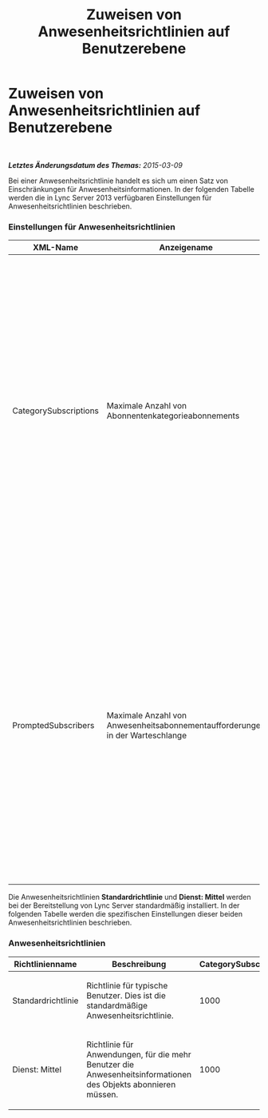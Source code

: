 ﻿---
title: Zuweisen von Anwesenheitsrichtlinien auf Benutzerebene
TOCTitle: Zuweisen von Anwesenheitsrichtlinien auf Benutzerebene
ms:assetid: fd1097b7-248d-4b78-8c43-456b03257c18
ms:mtpsurl: https://technet.microsoft.com/de-de/library/Gg182614(v=OCS.15)
ms:contentKeyID: 49296003
ms.date: 05/19/2016
mtps_version: v=OCS.15
ms.translationtype: HT
---

# Zuweisen von Anwesenheitsrichtlinien auf Benutzerebene

 

_**Letztes Änderungsdatum des Themas:** 2015-03-09_

Bei einer Anwesenheitsrichtlinie handelt es sich um einen Satz von Einschränkungen für Anwesenheitsinformationen. In der folgenden Tabelle werden die in Lync Server 2013 verfügbaren Einstellungen für Anwesenheitsrichtlinien beschrieben.

### Einstellungen für Anwesenheitsrichtlinien

<table>
<colgroup>
<col style="width: 20%" />
<col style="width: 20%" />
<col style="width: 20%" />
<col style="width: 20%" />
<col style="width: 20%" />
</colgroup>
<thead>
<tr class="header">
<th>XML-Name</th>
<th>Anzeigename</th>
<th>Beschreibung</th>
<th>Typ</th>
<th>Wert</th>
</tr>
</thead>
<tbody>
<tr class="odd">
<td><p>CategorySubscriptions</p></td>
<td><p>Maximale Anzahl von Abonnentenkategorieabonnements</p></td>
<td><p>Beschränkt die Anzahl an zulässigen Abonnentenkategorieabonnements. Wenn Communicator beispielsweise die Anwesenheitsinformationen eines Benutzers abonniert, umfasst dies je ein Abonnement der einzelnen Kategorien &quot;Visitenkarte&quot;, &quot;Kalenderdaten&quot;, &quot;Notizen&quot;, &quot;Dienste&quot; und &quot;Status&quot;.</p>
<p>Wenn für diese Einstellung der Wert 0 festgelegt wird, bedeutet dies, dass das Benutzer- oder Kontaktobjekt nicht von anderen Teilnehmern abonniert werden kann.</p>
<div>

> [!NOTE]
> Bei Festlegung auf einen hohen Wert kann sich diese Einstellung deutlich auf die Leistung auswirken, und der durchschnittliche Benutzer verfügt über eine große Anzahl an Benutzern, die seine Anwesenheitsinformationen abonniert haben.


</div></td>
<td><p>Ganze Zahl</p></td>
<td><p>0-3000</p></td>
</tr>
<tr class="even">
<td><p>PromptedSubscribers</p></td>
<td><p>Maximale Anzahl von Anwesenheitsabonnementaufforderungen in der Warteschlange</p></td>
<td><p>Beschränkt die Anzahl von Einträgen in der Tabelle mit Abonnentenaufforderungen. Über diese Einstellung wird die maximale Anzahl von Aufforderungen festgelegt, die für einen Benutzer in der Warteschlange platziert werden können. Wenn Benutzer A beispielsweise die Anwesenheitsinformationen von Benutzer B abonniert, wird Benutzer B darüber informiert, und in der Tabelle mit Abonnentenaufforderungen von Benutzer B wird eine Bestätigungsaufforderung erstellt. Nachdem Benutzer B das Abonnement bestätigt, wird die Bestätigungsaufforderung aus der Tabelle mit Abonnentenaufforderungen von Benutzer B entfernt.</p>
<p>Wenn für diese Einstellung der Wert 0 festgelegt wird, bedeutet dies, dass der Benutzer nicht zur Bestätigung aufgefordert wird, wenn ein Benutzer seine Anwesenheitsinformationen abonniert.</p></td>
<td><p>Ganze Zahl oder Token</p></td>
<td><p>0-500</p></td>
</tr>
</tbody>
</table>


Die Anwesenheitsrichtlinien **Standardrichtlinie** und **Dienst: Mittel** werden bei der Bereitstellung von Lync Server standardmäßig installiert. In der folgenden Tabelle werden die spezifischen Einstellungen dieser beiden Anwesenheitsrichtlinien beschrieben.

### Anwesenheitsrichtlinien

<table>
<colgroup>
<col style="width: 25%" />
<col style="width: 25%" />
<col style="width: 25%" />
<col style="width: 25%" />
</colgroup>
<thead>
<tr class="header">
<th>Richtlinienname</th>
<th>Beschreibung</th>
<th>CategorySubscriptions</th>
<th>PromptedSubscribers</th>
</tr>
</thead>
<tbody>
<tr class="odd">
<td><p>Standardrichtlinie</p></td>
<td><p>Richtlinie für typische Benutzer. Dies ist die standardmäßige Anwesenheitsrichtlinie.</p></td>
<td><p>1000</p></td>
<td><p>200</p></td>
</tr>
<tr class="even">
<td><p>Dienst: Mittel</p></td>
<td><p>Richtlinie für Anwendungen, für die mehr Benutzer die Anwesenheitsinformationen des Objekts abonnieren müssen.</p></td>
<td><p>1000</p></td>
<td><p>0</p></td>
</tr>
</tbody>
</table>


